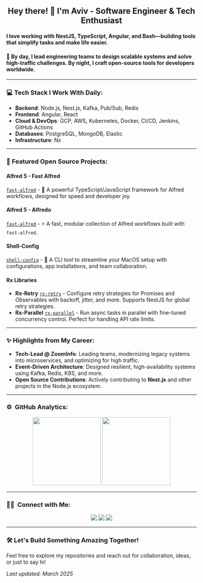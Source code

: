 <h2 align="center">Hey there! 👋 I'm Aviv - Software Engineer & Tech Enthusiast</h2>

#### I love working with **NestJS**, **TypeScript**, **Angular**, and **Bash**—building tools that simplify tasks and make life easier.  

#### 🚀 By day, I lead engineering teams to design **scalable systems** and solve high-traffic challenges. By night, I craft open-source tools for developers worldwide.

---

### 💻 Tech Stack I Work With Daily:

- **Backend**: Node.js, Nest.js, Kafka, Pub/Sub, Redis  
- **Frontend**: Angular, React  
- **Cloud & DevOps**: GCP, AWS, Kubernetes, Docker, CI/CD, Jenkins, GitHub Actions  
- **Databases**: PostgreSQL, MongoDB, Elastic  
- **Infrastructure**: Nx   

---

### 🌟 Featured Open Source Projects:

#### Alfred 5 - **Fast Alfred**  
[`fast-alfred`](https://github.com/Avivbens/fast-alfred) - 🥷 A powerful TypeScript/JavaScript framework for Alfred workflows, designed for speed and developer joy.

#### Alfred 5 - **Alfredo**  
[`fast-alfred`](https://github.com/Avivbens/fast-alfred) - ⚡ A fast, modular collection of Alfred workflows built with `fast-alfred`.

#### Shell-Config  
[`shell-config`](https://github.com/Avivbens/shell-config) - 🚀 A CLI tool to streamline your MacOS setup with configurations, app installations, and team collaboration.

#### Rx Libraries  
- **Rx-Retry** [`rx-retry`](https://www.npmjs.com/package/rx-retry) - Configure retry strategies for Promises and Observables with backoff, jitter, and more. Supports NestJS for global retry strategies.  
- **Rx-Parallel** [`rx-parallel`](https://www.npmjs.com/package/rx-parallel) - Run async tasks in parallel with fine-tuned concurrency control. Perfect for handling API rate limits.

---

### ✨ Highlights from My Career:

- **Tech-Lead @ ZoomInfo**: Leading teams, modernizing legacy systems into microservices, and optimizing for high traffic.  
- **Event-Driven Architecture**: Designed resilient, high-availability systems using Kafka, Redis, K8S, and more.  
- **Open Source Contributions**: Actively contributing to **Nest.js** and other projects in the Node.js ecosystem.

---

### ⚙️ &nbsp;GitHub Analytics:

<p align="center">
  <img height="180em" src="https://github-readme-stats-eight-theta.vercel.app/api?username=avivbens&show_icons=true&theme=algolia&include_all_commits=true&count_private=true"/>
  <img height="180em" src="https://github-readme-stats-eight-theta.vercel.app/api/top-langs/?username=avivbens&layout=compact&langs_count=8&theme=algolia"/>
</p>

---

### 🤝🏻 &nbsp;Connect with Me:

<p align="center">
<a href="https://www.linkedin.com/in/aviv-ben-shahar-33583b211/"><img src="https://img.shields.io/badge/-Aviv%20Ben%20Shahar-0077B5?style=flat&logo=Linkedin&logoColor=white"/></a>
<a href="mailto:avivbens87@gmail.com"><img src="https://img.shields.io/badge/-avivbens87@gmail.com-D14836?style=flat&logo=Gmail&logoColor=white"/></a>
<a href="https://instagram.com/aviv_ben_shahar"><img src="https://img.shields.io/badge/-@aviv_ben_shahar-E4405F?style=flat&logo=Instagram&logoColor=white"/></a>
</p>

---

### 🛠️ Let's Build Something Amazing Together!  

Feel free to explore my repositories and reach out for collaboration, ideas, or just to say hi!  

_Last updated: March 2025_
